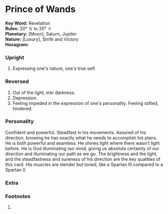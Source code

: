# Prince of Wands

**Key Word:** Revelation  
**Rules:** 20° ♋︎ to 20° ♌︎  
**Planetary:** [Moon], Saturn, Jupiter  
**Nature:** [Luxury], Strife and Victory  
**Hexagram:** 


### Upright

1) Expressing one's nature, one's true self.



### Reversed

1) Out of the light, into darkness.
2) Depression.
3) Feeling impeded in the expression of one's personality. Feeling stifled, hindered.



### Personality

Confident and powerful. Steadfast in his movements. Assured of his direction, knowing he has exactly what he needs to accomplish his plans. He is both powerful and seamless. He shines light where there wasn't light before. He is God illuminating our mind, giving us absolute certainty of our direction and illuminating our path as we go. The brightness and the light, and the steadfastness and sureness of his direction are the key qualities of this card. His muscles are slender but toned, like a Spartan III compared to a Spartan II.



### Extra





### Footnotes

1. 


